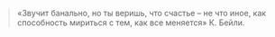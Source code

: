 > «Звучит банально, но ты веришь, что счастье – не что иное, как способность мириться с тем, как все меняется»
>   К. Бейли.